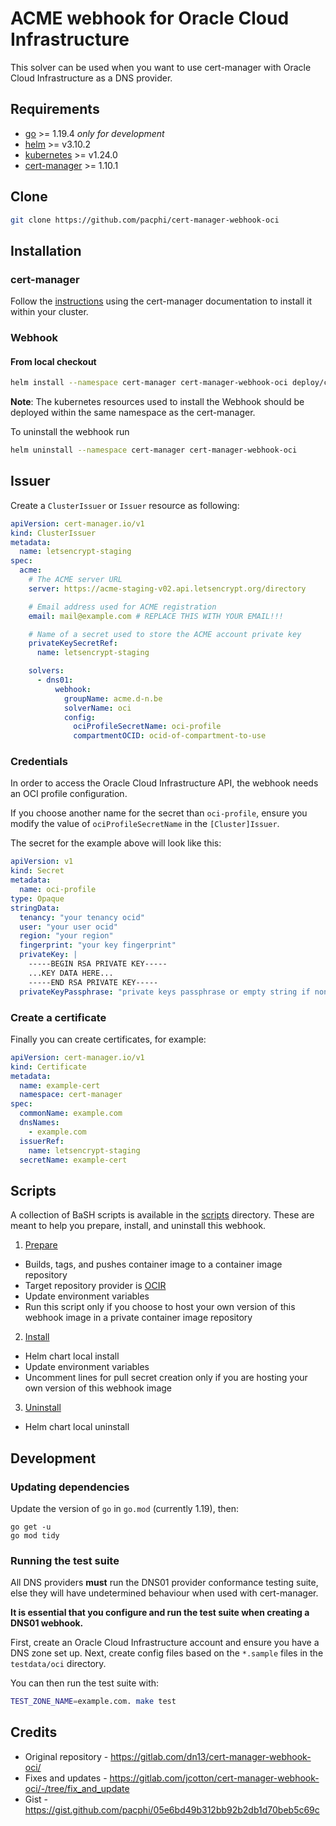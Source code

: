 # ACME webhook for Oracle Cloud Infrastructure

This solver can be used when you want to use cert-manager with Oracle Cloud Infrastructure as a DNS provider.

## Requirements
-   [go](https://golang.org/) >= 1.19.4 *only for development*
-   [helm](https://helm.sh/) >= v3.10.2
-   [kubernetes](https://kubernetes.io/) >= v1.24.0
-   [cert-manager](https://cert-manager.io/) >= 1.10.1

## Clone

```bash
git clone https://github.com/pacphi/cert-manager-webhook-oci
```

## Installation

### cert-manager

Follow the [instructions](https://cert-manager.io/docs/installation/) using the cert-manager documentation to install it within your cluster.

### Webhook

#### From local checkout

```bash
helm install --namespace cert-manager cert-manager-webhook-oci deploy/cert-manager-webhook-oci
```
**Note**: The kubernetes resources used to install the Webhook should be deployed within the same namespace as the cert-manager.

To uninstall the webhook run
```bash
helm uninstall --namespace cert-manager cert-manager-webhook-oci
```

## Issuer

Create a `ClusterIssuer` or `Issuer` resource as following:
```yaml
apiVersion: cert-manager.io/v1
kind: ClusterIssuer
metadata:
  name: letsencrypt-staging
spec:
  acme:
    # The ACME server URL
    server: https://acme-staging-v02.api.letsencrypt.org/directory

    # Email address used for ACME registration
    email: mail@example.com # REPLACE THIS WITH YOUR EMAIL!!!

    # Name of a secret used to store the ACME account private key
    privateKeySecretRef:
      name: letsencrypt-staging

    solvers:
      - dns01:
          webhook:
            groupName: acme.d-n.be
            solverName: oci
            config:
              ociProfileSecretName: oci-profile
              compartmentOCID: ocid-of-compartment-to-use
```

### Credentials

In order to access the Oracle Cloud Infrastructure API, the webhook needs an OCI profile configuration.

If you choose another name for the secret than `oci-profile`, ensure you modify the value of `ociProfileSecretName` in the `[Cluster]Issuer`.

The secret for the example above will look like this:
```yaml
apiVersion: v1
kind: Secret
metadata:
  name: oci-profile
type: Opaque
stringData:
  tenancy: "your tenancy ocid"
  user: "your user ocid"
  region: "your region"
  fingerprint: "your key fingerprint"
  privateKey: |
    -----BEGIN RSA PRIVATE KEY-----
    ...KEY DATA HERE...
    -----END RSA PRIVATE KEY-----
  privateKeyPassphrase: "private keys passphrase or empty string if none"
```

### Create a certificate

Finally you can create certificates, for example:

```yaml
apiVersion: cert-manager.io/v1
kind: Certificate
metadata:
  name: example-cert
  namespace: cert-manager
spec:
  commonName: example.com
  dnsNames:
    - example.com
  issuerRef:
    name: letsencrypt-staging
  secretName: example-cert
```

## Scripts

A collection of BaSH scripts is available in the [scripts](scripts) directory.  These are meant to help you prepare, install, and uninstall this webhook.

1. [Prepare](scripts/prepare-cert-manager-webhook-oci.sh)
  * Builds, tags, and pushes container image to a container image repository
  * Target repository provider is [OCIR](https://docs.oracle.com/en-us/iaas/Content/Registry/Concepts/registryoverview.htm#Overview_of_Registry)
  * Update environment variables
  * Run this script only if you choose to host your own version of this webhook image in a private container image repository
2. [Install](scripts/install-cert-manager-webhook-oci.sh)
  * Helm chart local install
  * Update environment variables
  * Uncomment lines for pull secret creation only if you are hosting your own version of this webhook image
3. [Uninstall](scripts/uninstall-cert-manager-webhook-oci.sh)
  * Helm chart local uninstall

## Development

### Updating dependencies

Update the version of `go` in `go.mod` (currently 1.19), then:

```
go get -u
go mod tidy
```

### Running the test suite

All DNS providers **must** run the DNS01 provider conformance testing suite,
else they will have undetermined behaviour when used with cert-manager.

**It is essential that you configure and run the test suite when creating a
DNS01 webhook.**

First, create an Oracle Cloud Infrastructure account and ensure you have a DNS zone set up.
Next, create config files based on the `*.sample` files in the `testdata/oci` directory.

You can then run the test suite with:

```bash
TEST_ZONE_NAME=example.com. make test
```

## Credits

* Original repository - https://gitlab.com/dn13/cert-manager-webhook-oci/
* Fixes and updates - https://gitlab.com/jcotton/cert-manager-webhook-oci/-/tree/fix_and_update
* Gist - https://gist.github.com/pacphi/05e6bd49b312bb92b2db1d70beb5c69c
